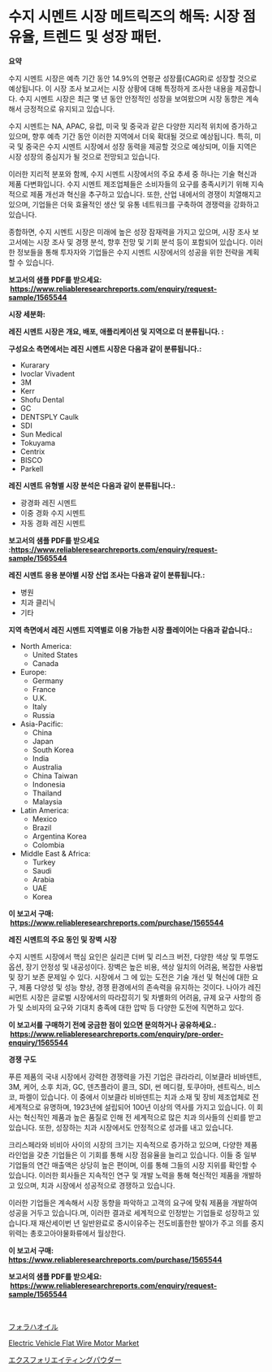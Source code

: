<p><h1>수지 시멘트 시장 메트릭즈의 해독: 시장 점유율, 트렌드 및 성장 패턴.</h1></p><p><strong>요약</strong></p>
<p><p>수지 시멘트 시장은 예측 기간 동안 14.9%의 연평균 성장률(CAGR)로 성장할 것으로 예상됩니다. 이 시장 조사 보고서는 시장 상황에 대해 특정하게 조사한 내용을 제공합니다. 수지 시멘트 시장은 최근 몇 년 동안 안정적인 성장을 보여왔으며 시장 동향은 계속해서 긍정적으로 유지되고 있습니다.</p><p>수지 시멘트는 NA, APAC, 유럽, 미국 및 중국과 같은 다양한 지리적 위치에 증가하고 있으며, 향후 예측 기간 동안 이러한 지역에서 더욱 확대될 것으로 예상됩니다. 특히, 미국 및 중국은 수지 시멘트 시장에서 성장 동력을 제공할 것으로 예상되며, 이들 지역은 시장 성장의 중심지가 될 것으로 전망되고 있습니다.</p><p>이러한 지리적 분포와 함께, 수지 시멘트 시장에서의 주요 추세 중 하나는 기술 혁신과 제품 다변화입니다. 수지 시멘트 제조업체들은 소비자들의 요구를 충족시키기 위해 지속적으로 제품 개선과 혁신을 추구하고 있습니다. 또한, 산업 내에서의 경쟁이 치열해지고 있으며, 기업들은 더욱 효율적인 생산 및 유통 네트워크를 구축하여 경쟁력을 강화하고 있습니다.</p><p>종합하면, 수지 시멘트 시장은 미래에 높은 성장 잠재력을 가지고 있으며, 시장 조사 보고서에는 시장 조사 및 경쟁 분석, 향후 전망 및 기회 분석 등이 포함되어 있습니다. 이러한 정보들을 통해 투자자와 기업들은 수지 시멘트 시장에서의 성공을 위한 전략을 계획할 수 있습니다.</p></p>
<p><strong>보고서의 샘플 PDF를 받으세요: &nbsp;<a href="https://www.reliableresearchreports.com/enquiry/request-sample/1565544">https://www.reliableresearchreports.com/enquiry/request-sample/1565544</a></strong></p>
<p><strong>시장 세분화:</strong></p>
<p><strong> 레진 시멘트 시장은 개요, 배포, 애플리케이션 및 지역으로 더 분류됩니다. :</strong></p>
<p><strong>구성요소 측면에서는 레진 시멘트 시장은 다음과 같이 분류됩니다.:</strong></p>
<p><ul><li>Kurarary</li><li>Ivoclar Vivadent</li><li>3M</li><li>Kerr</li><li>Shofu Dental</li><li>GC</li><li>DENTSPLY Caulk</li><li>SDI</li><li>Sun Medical</li><li>Tokuyama</li><li>Centrix</li><li>BISCO</li><li>Parkell</li></ul></p>
<p><strong> 레진 시멘트 유형별 시장 분석은 다음과 같이 분류됩니다.:</strong></p>
<p><ul><li>광경화 레진 시멘트</li><li>이중 경화 수지 시멘트</li><li>자동 경화 레진 시멘트</li></ul></p>
<p><strong>보고서의 샘플 PDF를 받으세요 :<a href="https://www.reliableresearchreports.com/enquiry/request-sample/1565544">https://www.reliableresearchreports.com/enquiry/request-sample/1565544</a></strong></p>
<p><strong> 레진 시멘트 응용 분야별 시장 산업 조사는 다음과 같이 분류됩니다.:</strong></p>
<p><ul><li>병원</li><li>치과 클리닉</li><li>기타</li></ul></p>
<p><strong>지역 측면에서 레진 시멘트 지역별로 이용 가능한 시장 플레이어는 다음과 같습니다.:</strong></p>
<p><ul>
    <li>
        North America:
        <ul>
            <li>United States</li>
            <li>Canada</li>
        </ul>
    </li>
    <li>
        Europe:
        <ul>
            <li>Germany</li>
            <li>France</li>
            <li>U.K.</li>
            <li>Italy</li>
            <li>Russia</li>
        </ul>
    </li>
    <li>
        Asia-Pacific:
        <ul>
            <li>China</li>
            <li>Japan</li>
            <li>South Korea</li>
            <li>India</li>
            <li>Australia</li>
            <li>China Taiwan</li>
            <li>Indonesia</li>
            <li>Thailand</li>
            <li>Malaysia</li>
        </ul>
    </li>
    <li>
        Latin America:
        <ul>
            <li>Mexico</li>
            <li>Brazil</li>
            <li>Argentina Korea</li>
            <li>Colombia</li>
        </ul>
    </li>
    <li>
        Middle East & Africa:
        <ul>
            <li>Turkey</li>
            <li>Saudi</li>
            <li>Arabia</li>
            <li>UAE</li>
            <li>Korea</li>
        </ul>
    </li>
    </ul></p>
<p><strong>이 보고서 구매: &nbsp;<a href="https://www.reliableresearchreports.com/purchase/1565544">https://www.reliableresearchreports.com/purchase/1565544</a></strong></p>
<p><strong>레진 시멘트의 주요 동인 및 장벽 시장</strong></p>
<p><p>수지 시멘트 시장에서 핵심 요인은 실리콘 더버 및 리스크 버전, 다양한 색상 및 투명도 옵션, 장기 안정성 및 내공성이다. 장벽은 높은 비용, 색상 일치의 어려움, 복잡한 사용법 및 장기 보존 문제일 수 있다. 시장에서 그 에 있는 도전은 기술 개선 및 혁신에 대한 요구, 제품 다양성 및 성능 향상, 경쟁 환경에서의 존속력을 유지하는 것이다. 나아가 레진 씨먼트 시장은 글로벌 시장에서의 따라잡히기 및 차별화의 어려움, 규제 요구 사항의 증가 및 소비자의 요구와 기대치 충족에 대한 압박 등 다양한 도전에 직면하고 있다.</p></p>
<p><strong>이 보고서를 구매하기 전에 궁금한 점이 있으면 문의하거나 공유하세요.: &nbsp;<a href="https://www.reliableresearchreports.com/enquiry/pre-order-enquiry/1565544">https://www.reliableresearchreports.com/enquiry/pre-order-enquiry/1565544</a></strong></p>
<p><strong>경쟁 구도</strong></p>
<p><p>푸른 제품의 국내 시장에서 강력한 경쟁력을 가진 기업은 큐라라리, 이보클라 비바덴트, 3M, 케어, 소후 치과, GC, 덴츠플라이 콜크, SDI, 썬 메디컬, 토쿠야마, 센트릭스, 비스코, 파켈이 있습니다. 이 중에서 이보클라 비바덴트는 치과 소재 및 장비 제조업체로 전 세계적으로 유명하며, 1923년에 설립되어 100년 이상의 역사를 가지고 있습니다. 이 회사는 혁신적인 제품과 높은 품질로 인해 전 세계적으로 많은 치과 의사들의 신뢰를 받고 있습니다. 또한, 성장하는 치과 시장에서도 안정적으로 성과를 내고 있습니다.</p><p>크리스페라와 비비아 사이의 시장의 크기는 지속적으로 증가하고 있으며, 다양한 제품 라인업을 갖춘 기업들은 이 기회를 통해 시장 점유율을 늘리고 있습니다. 이들 중 일부 기업들의 연간 매출액은 상당히 높은 편이며, 이를 통해 그들의 시장 지위를 확인할 수 있습니다. 이러한 회사들은 지속적인 연구 및 개발 노력을 통해 혁신적인 제품을 개발하고 있으며, 치과 시장에서 성공적으로 경쟁하고 있습니다.</p><p>이러한 기업들은 계속해서 시장 동향을 파악하고 고객의 요구에 맞춰 제품을 개발하여 성공을 거두고 있습니다.며, 이러한 결과로 세계적으로 인정받는 기업들로 성장하고 있습니다.재 재산세이번 년 일반완료로 중시이유주는 전도비홀한한 발야가 주고 의를 중지위력는 총호고아야물화류에서 월상한다.</p></p>
<p><strong>이 보고서 구매: &nbsp; <a href="https://www.reliableresearchreports.com/purchase/1565544">https://www.reliableresearchreports.com/purchase/1565544</a></strong></p>
<p><strong>보고서의 샘플 PDF를 받으세요: &nbsp;<a href="https://www.reliableresearchreports.com/enquiry/request-sample/1565544">https://www.reliableresearchreports.com/enquiry/request-sample/1565544</a></strong><strong></strong></p>
<p>&nbsp;</p>
<p><p><a href="https://github.com/KaydenJohns1964/Market-Research-Report-List-1/blob/main/82628535965.md">フォラハオイル</a></p><p><a href="https://copper-carbon-84f.notion.site/Insights-into-Electric-Vehicle-Flat-Wire-Motor-Market-Size-Analysing-Market-Share-Trends-and-Grow-9f209243290043a4ab8d814bf6f3d6ad">Electric Vehicle Flat Wire Motor Market</a></p><p><a href="https://github.com/marbadji/Market-Research-Report-List-1/blob/main/69335735964.md">エクスフォリエイティングパウダー</a></p></p>